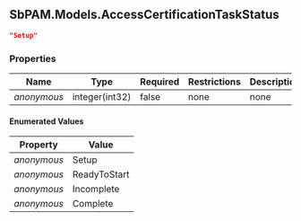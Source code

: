 
<h2 id="tocS_SbPAM.Models.AccessCertificationTaskStatus">SbPAM.Models.AccessCertificationTaskStatus</h2>

<a id="schemasbpam.models.accesscertificationtaskstatus"></a>
<a id="schema_SbPAM.Models.AccessCertificationTaskStatus"></a>
<a id="tocSsbpam.models.accesscertificationtaskstatus"></a>
<a id="tocssbpam.models.accesscertificationtaskstatus"></a>

```json
"Setup"

```

### Properties

|Name|Type|Required|Restrictions|Description|
|---|---|---|---|---|
|*anonymous*|integer(int32)|false|none|none|

#### Enumerated Values

|Property|Value|
|---|---|
|*anonymous*|Setup|
|*anonymous*|ReadyToStart|
|*anonymous*|Incomplete|
|*anonymous*|Complete|


